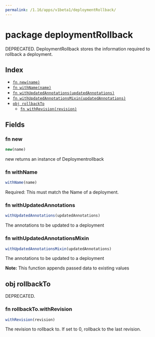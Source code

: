 ```yaml
---
permalink: /1.16/apps/v1beta1/deploymentRollback/
---
```


# package deploymentRollback

DEPRECATED. DeploymentRollback stores the information required to rollback a deployment.

## Index

* [`fn new(name)`](#fn-new)
* [`fn withName(name)`](#fn-withname)
* [`fn withUpdatedAnnotations(updatedAnnotations)`](#fn-withupdatedannotations)
* [`fn withUpdatedAnnotationsMixin(updatedAnnotations)`](#fn-withupdatedannotationsmixin)
* [`obj rollbackTo`](#obj-rollbackto)
  * [`fn withRevision(revision)`](#fn-rollbacktowithrevision)

## Fields

### fn new

```ts
new(name)
```

new returns an instance of Deploymentrollback

### fn withName

```ts
withName(name)
```

Required: This must match the Name of a deployment.

### fn withUpdatedAnnotations

```ts
withUpdatedAnnotations(updatedAnnotations)
```

The annotations to be updated to a deployment

### fn withUpdatedAnnotationsMixin

```ts
withUpdatedAnnotationsMixin(updatedAnnotations)
```

The annotations to be updated to a deployment

**Note:** This function appends passed data to existing values

## obj rollbackTo

DEPRECATED.

### fn rollbackTo.withRevision

```ts
withRevision(revision)
```

The revision to rollback to. If set to 0, rollback to the last revision.